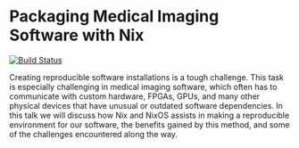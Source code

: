 Packaging Medical Imaging Software with Nix
===========================================

[![Build Status](https://travis-ci.org/ryanorendorff/medical-imaging-nix.svg?branch=master)](https://travis-ci.org/ryanorendorff/medical-imaging-nix)

Creating reproducible software installations is a tough challenge. This task
is especially challenging in medical imaging software, which often has to
communicate with custom hardware, FPGAs, GPUs, and many other physical
devices that have unusual or outdated software dependencies. In this talk we
will discuss how Nix and NixOS assists in making a reproducible environment
for our software, the benefits gained by this method, and some of the
challenges encountered along the way.
